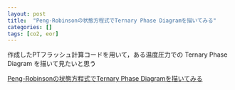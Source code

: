 ```yaml
---
layout: post
title:  "Peng-Robinsonの状態方程式でTernary Phase Diagramを描いてみる"
categories: []
tags: [co2, eor]
---
```


作成したPTフラッシュ計算コードを用いて，ある温度圧力での Ternary Phase Diagram を描いて見たいと思う

[Peng-Robinsonの状態方程式でTernary Phase Diagramを描いてみる](https://nbviewer.jupyter.org/github/mayuneko-re/notebook/blob/master/colab/Ternary_Phase_Diagram.ipynb)


